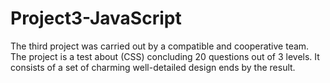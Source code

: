# Project3-JavaScript
The third project was carried out by a compatible and cooperative team. The project is a test about (CSS) concluding 20 questions out of 3 levels. It consists of a set of charming well-detailed design ends by the result. 
